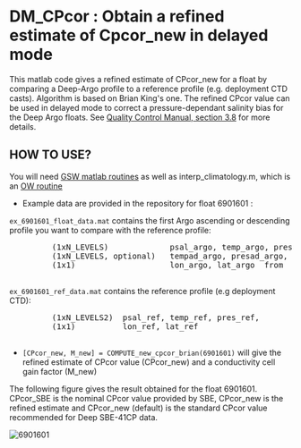 # DM_CPcor : Obtain a refined estimate of Cpcor_new in delayed mode
This matlab code gives a refined estimate of CPcor_new for a float by comparing a Deep-Argo profile to a reference profile
(e.g. deployment CTD casts). Algorithm is based on Brian King's one. 
The refined CPcor value can be used in delayed mode to correct a pressure-dependant salinity bias for the Deep Argo floats.
See [Quality Control Manual, section 3.8](https://archimer.ifremer.fr/doc/00228/33951/) for more details.



 ## HOW TO USE?
  
  You will need [GSW matlab routines](https://github.com/TEOS-10/GSW-Matlab/tree/master/Toolbox) as well as interp_climatology.m, which is an  [OW routine](https://github.com/ArgoDMQC/matlab_owc/blob/master/matlab_codes/interp_climatology.m)
  

 - Example data are provided in the repository for float 6901601 :
  
  `ex_6901601_float_data.mat` contains the first Argo ascending or descending profile you want to compare with the reference profile:  
  <pre>
         (1xN_LEVELS)             psal_argo, temp_argo, pres_argo, from PSAL, TEMP and PRES variables in the netcdf file, with bad QCS removed (i.e. NaN values)  
         (1xN_LEVELS, optional)   tempad_argo, presad_argo, from TEMP_ADJUSTED and PRES_ADJUSTED variables in the netcdf file, if available (e.g pressure surface offset correction has been applied) 
         (1x1)                    lon_argo, lat_argo  from  LONGITUDE, LATITUDE  variables in the netcdf file
  </pre>

  `ex_6901601_ref_data.mat` contains the reference profile (e.g deployment CTD):  
  <pre>
         (1xN_LEVELS2)  psal_ref, temp_ref, pres_ref,  
         (1x1)          lon_ref, lat_ref  
    </pre>
  - `[CPcor_new, M_new] = COMPUTE_new_cpcor_brian(6901601)`  will give the refined estimate of CPcor value (CPcor_new) and a conductivity cell gain factor (M_new)

The following figure gives the result obtained for the float 6901601. CPcor_SBE is the nominal CPcor value provided by SBE, CPcor_new is the refined estimate and CPcor_new (default) is the standard CPcor value recommended for Deep SBE-41CP data.

![6901601](https://user-images.githubusercontent.com/38859979/111129069-f0a5d600-8575-11eb-8e96-d7be5439607d.png)
